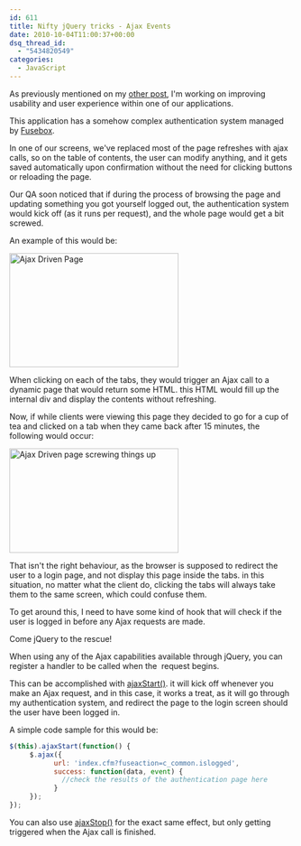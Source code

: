 ```yaml
---
id: 611
title: Nifty jQuery tricks - Ajax Events
date: 2010-10-04T11:00:37+00:00
dsq_thread_id:
  - "5434820549"
categories:
  - JavaScript
---
```

As previously mentioned on my [other post](http://www.placona.co.uk/606/jquery/nifty-jquery-tricks-avoid-cache/ "Placona - Nifty jQuery tricks – Avoid Cache"), I'm working on improving usability and user experience within one of our applications.

This application has a somehow complex authentication system managed by <a title="Fusebox" href="http://www.fusebox.org/" target="_blank">Fusebox</a>.

In one of our screens, we've replaced most of the page refreshes with ajax calls, so on the table of contents, the user can modify anything, and it gets saved automatically upon confirmation without the need for clicking buttons or reloading the page.

Our QA soon noticed that if during the process of browsing the page and updating something you got yourself logged out, the authentication system would kick off (as it runs per request), and the whole page would get a bit screwed.

An example of this would be:

<img class="alignnone" title="Ajax Driven Page" src="http://files.placona.co.uk/nifty_jquery_tricks_ajax_events/mockup_small.png" alt="Ajax Driven Page" width="300" height="202" />

When clicking on each of the tabs, they would trigger an Ajax call to a dynamic page that would return some HTML. this HTML would fill up the internal div and display the contents without refreshing.

Now, if while clients were viewing this page they decided to go for a cup of tea and clicked on a tab when they came back after 15 minutes, the following would occur:

<img class="alignnone" title="Ajax Driven page screwing things up" src="http://files.placona.co.uk/nifty_jquery_tricks_ajax_events/mockup2_small.png" alt="Ajax Driven page screwing things up" width="300" height="185" />

That isn't the right behaviour, as the browser is supposed to redirect the user to a login page, and not display this page inside the tabs. in this situation, no matter what the client do, clicking the tabs will always take them to the same screen, which could confuse them.

To get around this, I need to have some kind of hook that will check if the user is logged in before any Ajax requests are made.

Come jQuery to the rescue!

When using any of the Ajax capabilities available through jQuery, you can register a handler to be called when the  request begins.

This can be accomplished with <a title="jQuery - ajaxStart()" href="http://api.jquery.com/ajaxStart/" target="_blank">ajaxStart()</a>. it will kick off whenever you make an Ajax request, and in this case, it works a treat, as it will go through my authentication system, and redirect the page to the login screen should the user have been logged in.

A simple code sample for this would be:

```javascript
$(this).ajaxStart(function() {
     $.ajax({
           url: 'index.cfm?fuseaction=c_common.islogged',
           success: function(data, event) {
             //check the results of the authentication page here
           }
     });
});
```

You can also use <a title="ajaxStop - jQuery" href="http://api.jquery.com/ajaxStop/" target="_blank">ajaxStop()</a> for the exact same effect, but only getting triggered when the Ajax call is finished.
